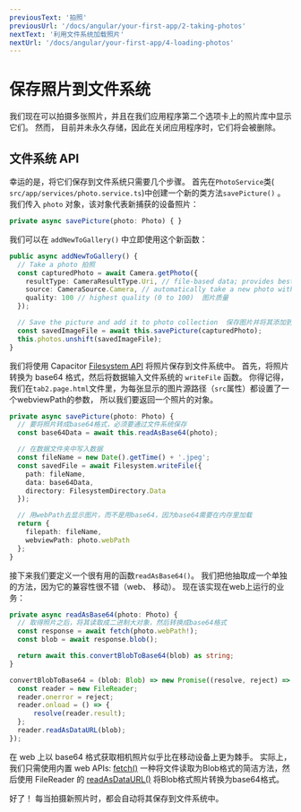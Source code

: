 ```yaml
---
previousText: '拍照'
previousUrl: '/docs/angular/your-first-app/2-taking-photos'
nextText: '利用文件系统加载照片'
nextUrl: '/docs/angular/your-first-app/4-loading-photos'
---
```


# 保存照片到文件系统

我们现在可以拍摄多张照片，并且在我们应用程序第二个选项卡上的照片库中显示它们。 然而， 目前并未永久存储，因此在关闭应用程序时，它们将会被删除。

## 文件系统 API

幸运的是，将它们保存到文件系统只需要几个步骤。 首先在` PhotoService `类(` src/app/services/photo.service.ts`)中创建一个新的类方法`savePicture()` 。 我们传入 `photo` 对象，该对象代表新捕获的设备照片：

```typescript
private async savePicture(photo: Photo) { }
```

我们可以在 `addNewToGallery()` 中立即使用这个新函数：

```typescript
public async addNewToGallery() {
  // Take a photo 拍照
  const capturedPhoto = await Camera.getPhoto({
    resultType: CameraResultType.Uri, // file-based data; provides best performance
    source: CameraSource.Camera, // automatically take a new photo with the camera 用相机自动拍摄新照片
    quality: 100 // highest quality (0 to 100)  图片质量
  });

  // Save the picture and add it to photo collection  保存图片并将其添加到照片集
  const savedImageFile = await this.savePicture(capturedPhoto);
  this.photos.unshift(savedImageFile);
}
```

我们将使用 Capacitor [Filesystem API](https://capacitor.ionicframework.com/docs/apis/filesystem) 将照片保存到文件系统中。 首先，将照片转换为 base64 格式，然后将数据输入文件系统的 ` writeFile ` 函数。 你得记得，我们在`tab2.page.html`文件里，为每张显示的图片源路径（`src`属性）都设置了一个webviewPath的参数， 所以我们要返回一个照片的对象。

```typescript
private async savePicture(photo: Photo) {
  // 要将照片转成base64格式，必须要通过文件系统保存
  const base64Data = await this.readAsBase64(photo);

  // 在数据文件夹中写入数据
  const fileName = new Date().getTime() + '.jpeg';
  const savedFile = await Filesystem.writeFile({
    path: fileName,
    data: base64Data,
    directory: FilesystemDirectory.Data
  });

  // 用webPath去显示图片，而不是用base64，因为base64需要在内存里加载
  return {
    filepath: fileName,
    webviewPath: photo.webPath
  };
}
```

接下来我们要定义一个很有用的函数`readAsBase64()`。 我们把他抽取成一个单独的方法，因为它的兼容性很不错（web、 移动）。 现在该实现在web上运行的业务：

```typescript
private async readAsBase64(photo: Photo) {
  // 取得照片之后，将其读取成二进制大对象，然后转换成base64格式
  const response = await fetch(photo.webPath!);
  const blob = await response.blob();

  return await this.convertBlobToBase64(blob) as string;  
}

convertBlobToBase64 = (blob: Blob) => new Promise((resolve, reject) => {
  const reader = new FileReader;
  reader.onerror = reject;
  reader.onload = () => {
      resolve(reader.result);
  };
  reader.readAsDataURL(blob);
});
```

在 web 上以 base64 格式获取相机照片似乎比在移动设备上更为棘手。 实际上，我们只需使用内置 web APIs: [fetch()](https://developer.mozilla.org/en-US/docs/Web/API/Fetch_API) 一种将文件读取为Blob格式的简洁方法，然后使用 FileReader 的 [ readAsDataURL()](https://developer.mozilla.org/en-US/docs/Web/API/FileReader/readAsDataURL) 将Blob格式照片转换为base64格式。

好了！ 每当拍摄新照片时，都会自动将其保存到文件系统中。
